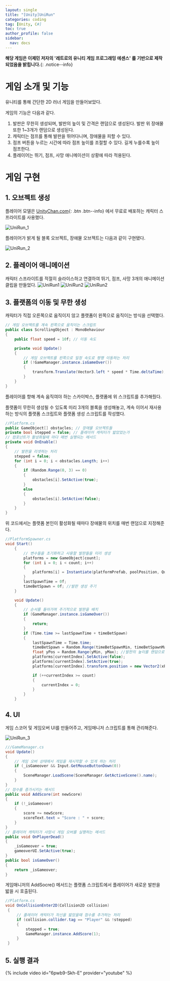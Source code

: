 ```yaml
---
layout: single
title: "[Unity]UniRun"
categories: coding
tag: [Unity, C#]
toc: true
author_profile: false
sidebar:
  nav: docs
---
```


**해당 게임은 이제민 저자의 '레트로의 유니티 게임 프로그래밍 에센스' 를 기반으로 제작되었음을 밝힙니다.**{: .notice--info}

# 게임 소개 및 기능

유니티를 통해 간단한 2D 러너 게임을 만들어보았다.

게임의 기능은 다음과 같다.

1. 발판은 무한히 생성되며, 발판의 높이 및 간격은 랜덤으로 생성된다. 발판 위 장애물 또한 1~3개가 랜덤으로 생성된다.
2. 캐릭터는 점프를 통해 발판을 뛰어다니며, 장애물을 피할 수 있다.
3. 점프 버튼을 누르는 시간에 따라 점프 높이를 조절할 수 있다. 길게 누를수록 높이 점프한다.
4. 플레이어는 뛰기, 점프, 사망 애니메이션이 상황에 따라 적용된다.

# 게임 구현

## 1. 오브젝트 생성

플레이어 모델은 [UnityChan.com](https://unity-chan.com/){: .btn .btn--info} 에서 무료로 배포하는 캐릭터 스프라이트를 사용했다.

![UniRun_1]({{site.url}}/images/2025-3-10-UniRun/UniRun_1.PNG)

플레이어가 밝게 될 블록 오브젝트, 장애물 오브젝트는 다음과 같이 구현됐다.

![UniRun_2]({{site.url}}/images/2025-3-10-UniRun/UniRun_2.PNG)

## 2. 플레이어 애니메이션

캐릭터 스프라이트를 적절히 슬라이스하고 연결하여 뛰기, 점프, 사망 3개의 애니메이션 클립을 만들었다.
![UniRun1]({{site.url}}/images/2025-3-10-UniRun/UniRun1.GIF)
![UniRun2]({{site.url}}/images/2025-3-10-UniRun/UniRun2.GIF)
![UniRun2]({{site.url}}/images/2025-3-10-UniRun/UniRun3.GIF)

## 3. 플랫폼의 이동 및 무한 생성

캐릭터가 직접 오른쪽으로 움직이지 않고 플랫폼이 왼쪽으로 움직이는 방식을 선택했다.

```c#
// 게임 오브젝트를 계속 왼쪽으로 움직이는 스크립트
public class ScrollingObject : MonoBehaviour
{
    public float speed = 10f; // 이동 속도

    private void Update()
    {
        // 게임 오브젝트를 왼쪽으로 일정 속도로 평행 이동하는 처리
        if (!GameManager.instance.isGameOver())
        {
            transform.Translate(Vector3.left * speed * Time.deltaTime);
        }
    }
}
```

플레이어를 향해 계속 움직여야 하는 스카이박스, 플랫폼에 위 스크립트를 추가해줬다.

플랫폼이 무한히 생성될 수 있도록 미리 3개의 블록을 생성해놓고, 계속 이어서 재사용 하는 방식의 플랫폼 스크립트와 플랫폼 생성 스크립트를 작성했다.

```c#
//Platform.cs
public GameObject[] obstacles; // 장애물 오브젝트들
private bool stepped = false; // 플레이어 캐릭터가 밟았었는가
// 컴포넌트가 활성화될때 마다 매번 실행되는 메서드
private void OnEnable()
{
    // 발판을 리셋하는 처리
    stepped = false;
    for (int i = 0; i < obstacles.Length; i++)
    {
        if (Random.Range(0, 3) == 0)
        {
            obstacles[i].SetActive(true);
        }
        else
        {
            obstacles[i].SetActive(false);
        }
    }
}
```

위 코드에서는 플랫폼 본인이 활성화될 때마다 장애물의 위치를 매번 랜덤으로 지정해준다.

```c#
//PlatformSpawner.cs
void Start()
    {
        // 변수들을 초기화하고 사용할 발판들을 미리 생성
        platforms = new GameObject[count];
        for (int i = 0; i < count; i++)
        {
            platforms[i] = Instantiate(platformPrefab, poolPosition, Quaternion.identity);
        }
        lastSpawnTime = 0f;
        timeBetSpawn = 0f; //발판 생성 주기
    }

    void Update()
    {
        // 순서를 돌아가며 주기적으로 발판을 배치
        if (GameManager.instance.isGameOver())
        {
            return;
        }
        if (Time.time >= lastSpawnTime + timeBetSpawn)
        {
            lastSpawnTime = Time.time;
            timeBetSpawn = Random.Range(timeBetSpawnMin, timeBetSpawnMax);
            float yPos = Random.Range(yMin, yMax); //발판의 높이를 랜덤으로 지정
            platforms[currentIndex].SetActive(false);
            platforms[currentIndex].SetActive(true);
            platforms[currentIndex].transform.position = new Vector2(xPos, yPos);

            if (++currentIndex >= count)
            {
                currentIndex = 0;
            }
        }
    }
```

## 4. UI

게임 스코어 및 게임오버 UI를 만들어주고, 게임매니저 스크립트를 통해 관리해준다.

![UniRun_3]({{site.url}}/images/2025-3-10-UniRun/UniRun_3.PNG)

```c#
///GameManager.cs
void Update()
{
    // 게임 오버 상태에서 게임을 재시작할 수 있게 하는 처리
    if (_isGameover && Input.GetMouseButtonDown(0))
    {
        SceneManager.LoadScene(SceneManager.GetActiveScene().name);
    }
}
// 점수를 증가시키는 메서드
public void AddScore(int newScore)
{
    if (!_isGameover)
    {
        score += newScore;
        scoreText.text = "Score : " + score;
    }
}
// 플레이어 캐릭터가 사망시 게임 오버를 실행하는 메서드
public void OnPlayerDead()
{
    _isGameover = true;
    gameoverUI.SetActive(true);
}
public bool isGameOver()
{
    return _isGameover;
}
```

게임매니저의 AddSocre() 메서드는 플랫폼 스크립트에서 플레이어가 새로운 발판을 밟을 시 호출된다.

```c#
//Platform.cs
void OnCollisionEnter2D(Collision2D collision)
 {
     // 플레이어 캐릭터가 자신을 밟았을때 점수를 추가하는 처리
     if (collision.collider.tag == "Player" && !stepped)
     {
         stepped = true;
         GameManager.instance.AddScore(1);
     }
 }
```

## 5. 실행 결과

{% include video id="6pwb9-Skh-E" provider="youtube" %}

